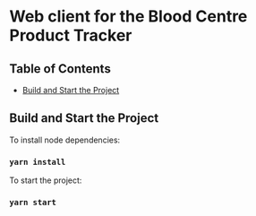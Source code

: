 # Web client for the Blood Centre Product Tracker

## Table of Contents

- [Build and Start the Project](#build-and-start-the-project)

## Build and Start the Project

To install node dependencies:

### `yarn install`

To start the project:

### `yarn start`